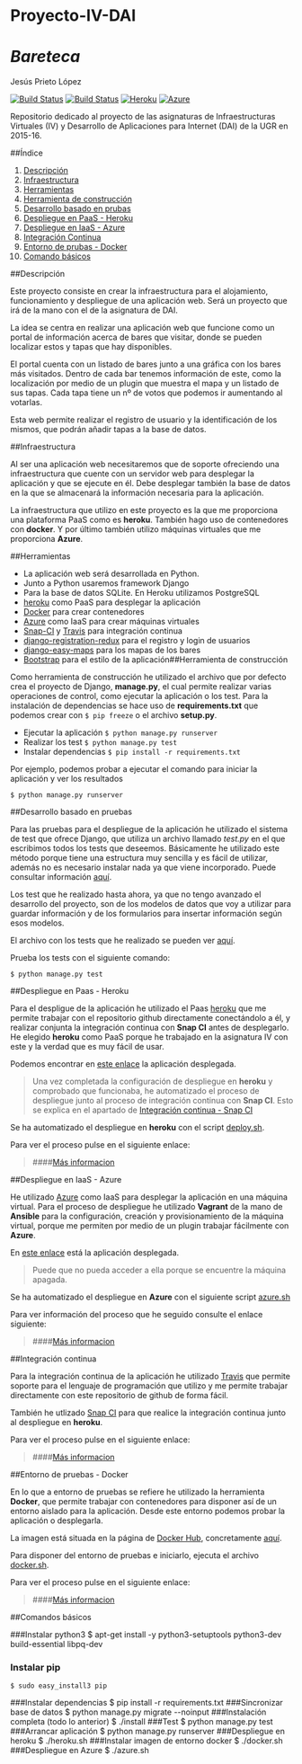 # Proyecto-IV-DAI
# *Bareteca*
Jesús Prieto López

[![Build Status](https://travis-ci.org/JesGor/Proyecto-IV-DAI.svg?branch=master)](https://travis-ci.org/JesGor/Proyecto-IV-DAI)
[![Build Status](https://snap-ci.com/JesGor/Proyecto-IV-DAI/branch/master/build_image)](https://snap-ci.com/JesGor/Proyecto-IV-DAI/branch/master)
[![Heroku](https://www.herokucdn.com/deploy/button.png)](https://http://proyecto-iv-dai.herokuapp.com/.herokuapp.com/)
[![Azure](http://azuredeploy.net/deploybutton.png)](http://bareteca.cloudapp.net/)

Repositorio dedicado al proyecto de las asignaturas de Infraestructuras Virtuales (IV) y Desarrollo de Aplicaciones para Internet (DAI) de la UGR en 2015-16.

##Índice

1. [Descripción](#descripción)
2. [Infraestructura](#infraestructura)
3. [Herramientas](herramientas)
4. [Herramienta de construcción](#herramienta-de-construcción)
5. [Desarrollo basado en prubas](#desarrollo-basado-en-pruebas)
6. [Despliegue en PaaS - Heroku](#despliegue-en-paas---heroku)
7. [Despliegue en IaaS - Azure](#despliegue-en-iaas---azure)
8. [Integración Continua](#integración-continua)
9. [Entorno de prubas - Docker](#entorno-de-pruebas---docker)
10. [Comando básicos](#comandos-básicos)

##Descripción

Este proyecto consiste en crear la infraestructura para el alojamiento, funcionamiento y despliegue de una aplicación web. Será un proyecto que irá de la mano con el de la asignatura de DAI.

La idea se centra en realizar una aplicación web que funcione como un portal de información acerca de bares que visitar, donde se pueden localizar estos y tapas que hay disponibles.

El portal cuenta con un listado de bares junto a una gráfica con los bares más visitados. Dentro de cada bar tenemos información de este, como la localización por medio de un plugin que muestra el mapa y un listado de sus tapas. Cada tapa tiene un nº de votos que podemos ir aumentando al votarlas.

Esta web permite realizar el registro de usuario y la identificación de los mismos, que podrán añadir tapas a la base de datos.


##Infraestructura

Al ser una aplicación web necesitaremos que de soporte ofreciendo una infraestructura que cuente con un servidor web para desplegar la aplicación y que se ejecute en él. Debe desplegar también la base de datos en la que se almacenará la información necesaria para la aplicación.

La infraestructura que utilizo en este proyecto es la que me proporciona una plataforma PaaS como es **heroku**. También hago uso de contenedores con **docker**. Y por último también utilizo máquinas virtuales que me proporciona **Azure**.

##Herramientas

- La aplicación web será desarrollada en Python.
- Junto a Python usaremos framework Django
- Para la base de datos SQLite. En Heroku utilizamos PostgreSQL
- [heroku](heroku.com) como PaaS para desplegar la aplicación
- [Docker](www.docker.com) para crear contenedores
- [Azure](azure.microsoft.com/es-es/) como IaaS para crear máquinas virtuales
- [Snap-CI](snap-ci.com) y [Travis](travis-ci.org) para integración continua
- [django-registration-redux](django-registration-redux.readthedocs.org/en/latest/) para el registro y login de usuarios
- [django-easy-maps](github.com/bashu/django-easy-maps) para los mapas de los bares
- [Bootstrap](getbootstrap.com) para el estilo de la aplicación##Herramienta de construcción

Como herramienta de construcción he utilizado el archivo que por defecto crea el proyecto de Django, **manage.py**, el cual permite realizar varias operaciones de control, como ejecutar la aplicación o los test. Para la instalación de dependencias se hace uso de **requirements.txt** que podemos crear con `$ pip freeze` o el archivo **setup.py**.

- Ejecutar la aplicación `$ python manage.py runserver`
- Realizar los test `$ python manage.py test`
- Instalar dependencias `$ pip install -r requirements.txt`

Por ejemplo, podemos probar a ejecutar el comando para iniciar la aplicación y ver los resultados

`$ python manage.py runserver`


##Desarrollo basado en pruebas

Para las pruebas para el despliegue de la aplicación he utilizado el sistema de test que ofrece Django, que utiliza un archivo llamado *test.py* en el que escribimos todos los tests que deseemos. Básicamente he utilizado este método porque tiene una estructura muy sencilla y es fácil de utilizar, además no es necesario instalar nada ya que viene incorporado. Puede consultar información [aquí](https://docs.djangoproject.com/en/1.8/topics/testing/).

Los test que he realizado hasta ahora, ya que no tengo avanzado el desarrollo del proyecto, son de los modelos de datos que voy a utilizar para guardar información y de los formularios para insertar información según esos modelos.

El archivo con los tests que he realizado se pueden ver [aquí](https://github.com/JesGor/Proyecto-IV-DAI/blob/master/core/tests.py).

Prueba los tests con el siguiente comando:

`$ python manage.py test`


##Despliegue en Paas - Heroku

Para el despligue de la aplicación he utilizado el Paas [heroku](https://www.heroku.com/) que me permite trabajar con el repositorio github directamente conectándolo a él, y realizar conjunta la integración continua con **Snap CI** antes de desplegarlo. He elegido **heroku** como PaaS porque he trabajado en la asignatura IV con este y la verdad que es muy fácil de usar.

Podemos encontrar en [este enlace](https://proyecto-iv-dai.herokuapp.com/) la aplicación desplegada.

> Una vez completada la configuración de despliegue en **heroku** y comprobado que funcionaba, he automatizado el proceso de despliegue junto al proceso de integración continua con **Snap CI**. Esto se explica en el apartado de [Integración continua - Snap CI](https://github.com/JesGor/Proyecto-IV-DAI/blob/master/docs/integracion_continua.md#snap-ci)

Se ha automatizado el despliegue en **heroku** con el script [deploy.sh](https://github.com/JesGor/Proyecto-IV-DAI/blob/master/heroku.sh).

Para ver el proceso pulse en el siguiente enlace:
>####[Más informacion](https://github.com/JesGor/Proyecto-IV-DAI/blob/master/docs/despliegue_paas.md)

##Despliegue en IaaS - Azure

He utilizado [Azure](https://azure.microsoft.com/es-es/) como IaaS para desplegar la aplicación en una máquina virtual. Para el proceso de despliegue he utilizado **Vagrant** de la mano de **Ansible** para la configuración, creación y provisionamiento de la máquina virtual, porque me permiten por medio de un plugin trabajar fácilmente con **Azure**.

En [este enlace](http://bareteca.cloudapp.net) está la aplicación desplegada.

> Puede que no pueda acceder a ella porque se encuentre la máquina apagada.

Se ha automatizado el despliegue en **Azure** con el siguiente script [azure.sh](https://github.com/JesGor/Proyecto-IV-DAI/blob/master/azure.sh)

Para ver información del proceso que he seguido consulte el enlace siguiente:
>####[Más informacion](https://github.com/JesGor/Proyecto-IV-DAI/blob/master/docs/despliegue_azure.md)

##Integración continua

Para la integración continua de la aplicación he utilizado [Travis](https://travis-ci.org/) que permite soporte para el lenguaje de programación que utilizo y me permite trabajar directamente con este repositorio de github de forma fácil. 

También he utlizado [Snap CI](https://snap-ci.com/) para que realice la integración continua junto al despliegue en **heroku**.

Para ver el proceso pulse en el siguiente enlace:
>####[Más informacion](https://github.com/JesGor/Proyecto-IV-DAI/blob/master/docs/integracion_continua.md)

##Entorno de pruebas - Docker

En lo que a entorno de pruebas se refiere he utilizado la herramienta **Docker**, que permite trabajar con contenedores para disponer así de un entorno aislado para la aplicación. Desde este entorno podemos probar la aplicación o desplegarla.

La imagen está situada en la página de [Docker Hub](https://hub.docker.com), concretamente [aquí](https://hub.docker.com/r/jesgor/proyecto-iv-dai/).

Para disponer del entorno de pruebas e iniciarlo, ejecuta el archivo [docker.sh](https://github.com/JesGor/Proyecto-IV-DAI/blob/master/docker.sh).

Para ver el proceso pulse en el siguiente enlace:
>####[Más informacion](https://github.com/JesGor/Proyecto-IV-DAI/blob/master/docs/docker.md)


##Comandos básicos

###Instalar python3
	$ apt-get install -y python3-setuptools python3-dev build-essential libpq-dev
### Instalar pip
	$ sudo easy_install3 pip
###Instalar dependencias
	$ pip install -r requirements.txt
###Sincronizar base de datos
	$ python manage.py migrate --noinput
###Instalación completa (todo lo anterior)
	$ ./install
###Test
	$ python manage.py test
###Arrancar aplicación
	$ python manage.py runserver
###Despliegue en heroku
	$ ./heroku.sh
###Instalar imagen de entorno docker
	$ ./docker.sh
###Despliegue en Azure
	$ ./azure.sh